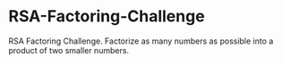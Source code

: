 # RSA-Factoring-Challenge
RSA Factoring Challenge. Factorize as many numbers as possible into a product of two smaller numbers.
